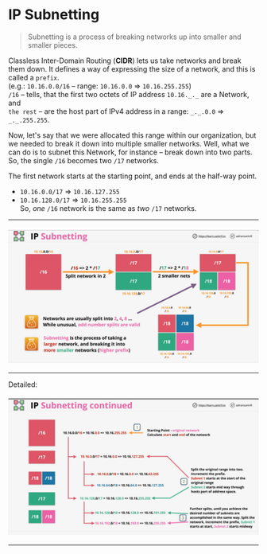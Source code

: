 # IP Subnetting
> Subnetting is a process of breaking networks up into smaller and smaller pieces.

Classless Inter-Domain Routing (**CIDR**) lets us take networks and break them down. It defines  a way of expressing the size of a 
network, and this is called a `prefix`.  
(e.g.: `10.16.0.0/16` – range: `10.16.0.0` => `10.16.255.255`)  
`/16` – tells, that the first two octets of IP address `10.16._._` are a Network, and  
`the rest` – are the host part of IPv4 address in a range: `_._.0.0` => `_._.255.255`.

Now, let's say that we were allocated this range within our organization, but we needed to break it down into multiple smaller networks. 
Well, what we can do is to subnet this Network, for instance – break down into two parts.  
So, the single `/16` becomes two `/17` networks.  

The first network starts at the starting point, and ends at the half-way point.  
- `10.16.0.0/17` => `10.16.127.255` 
- `10.16.128.0/17` => `10.16.255.255`  
So, _one_ `/16` network is the same as _two_ `/17` networks.

---
<div style="display: flex; justify-content: center; margin: 20px 0">
  <img src="../assets/04-IP_ Subnetting_p-2-1.png" style="width:700px; text-align: center">
</div> 

---

Detailed:

<div style="display: flex; justify-content: center; margin: 20px 0">
  <img src="../assets/04-IP_ Subnetting_p-2-2.png" style="width:700px; text-align: center">
</div> 

---

